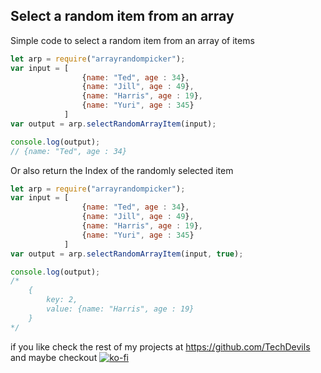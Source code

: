 ## Select a random item from an array

Simple code to select a random item from an array of items

```javascript
let arp = require("arrayrandompicker");
var input = [
                {name: "Ted", age : 34},
                {name: "Jill", age : 49},
                {name: "Harris", age : 19},
                {name: "Yuri", age : 345}
            ]
var output = arp.selectRandomArrayItem(input);

console.log(output);
// {name: "Ted", age : 34}
```

Or also return the Index of the randomly selected item

```javascript
let arp = require("arrayrandompicker");
var input = [
                {name: "Ted", age : 34},
                {name: "Jill", age : 49},
                {name: "Harris", age : 19},
                {name: "Yuri", age : 345}
            ]
var output = arp.selectRandomArrayItem(input, true);

console.log(output);
/*
    {
        key: 2,
        value: {name: "Harris", age : 19}
    }
*/ 
```

if you like check the rest of my projects at https://github.com/TechDevils
and maybe checkout
[![ko-fi](https://www.ko-fi.com/img/githubbutton_sm.svg)](https://ko-fi.com/M4M31JOPH)
